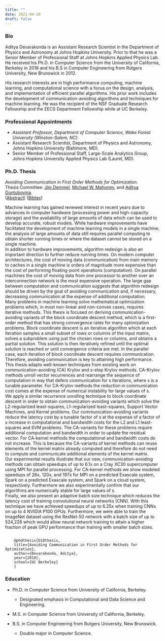 ```yaml
---
title: ""
date: 2021-04-10
draft: false
---
```

### Bio
Aditya Devarakonda is an Assistant Research Scientist in the Department of Physics and Astronomy at Johns Hopkins University. Prior to that he was a Senior Member of Professional Staff at Johns Hopkins Applied Physics Lab. He received his Ph.D. in Computer Science from the University of California, Berkeley in 2018 and his B.S in Computer Engineering from Rutgers University, New Brunswick in 2012.

His research interests are in high performance computing, machine learning, and computational science with a focus on the design, analysis, and implementation of efficient parallel algorithms. His prior work includes the development of communication-avoiding algorithms and techniques for machine learning. He was the recipient of the NSF Graduate Research Fellowship and the EECS Department Fellowship while at UC Berkeley.

### Professional Appointments
- *Assistant Professor, Department of Computer Science, Wake Forest University (Winston-Salem, NC).*
- Assistant Research Scientist, Department of Physics and Astronomy, Johns Hopkins University (Baltimore, MD).
- Senior Member of Professional Staff, Large-Scale Analytics Group, Johns Hopkins University Applied Physics Lab (Laurel, MD).

### Ph.D. Thesis
*Avoiding Communication in First Order Methods for Optimization.*  
Thesis Committee: <a href="https://people.eecs.berkeley.edu/~demmel/" target="_blank">Jim Demmel</a>, <a href="https://www.stat.berkeley.edu/~mmahoney/" target="_blank">Michael W. Mahoney</a>, and <a href="https://www.stat.berkeley.edu/~aditya" target="_blank">Aditya Guntuboyina</a>.  
(<a href="javascript:toggleBlock('D18-abstract')">Abstract</a>) (<a href="javascript:toggleBlock('D18-bibtex')">Bibtex</a>)
<p class="hide-content" id="D18-abstract">Machine learning has gained renewed interest in recent years due to advances in computer hardware (processing power and high-capacity storage) and the availability of large amounts of data which can be used to develop accurate, robust models. While hardware improvements have facilitated the development of machine learning models in a single machine, the analysis of large amounts of data still requires parallel computing to obtain shorter running times or where the dataset cannot be stored on a single machine.<br>
In addition to hardware improvements, algorithm redesign is also an important direction to further reduce running times. On modern computer architectures, the cost of moving data (communication) from main memory to caches in a single machine is orders of magnitude more expensive than the cost of performing floating-point operations (computation). On parallel machines the cost of moving data from one processor to another over an interconnection network is the most expensive operation. The large gap between computation and communication suggests that algorithm redesign should be driven by the goal of avoiding communication and, if necessary, decreasing communication at the expense of additional computation.<br>
Many problems in machine learning solve mathematical optimization problems which, in most non-linear and non-convex cases, requires iterative methods. This thesis is focused on deriving communication-avoiding variants of the block coordinate descent method, which is a first-order method that has strong convergence rates for many optimization problems. Block coordinate descent is an iterative algorithm which at each iteration samples a small subset of rows or columns of the input matrix, solves a subproblem using just the chosen rows or columns, and obtains a partial solution. This solution is then iteratively refined until the optimal solution is reached or until convergence criteria are met. In the parallel case, each iteration of block coordinate descent requires communication. Therefore, avoiding communication is key to attaining high performance.<br>
This thesis adapts well-known techniques from existing work on communication-avoiding (CA) Krylov and s-step Krylov methods. CA-Krylov methods unroll vector recurrences and rearrange the sequence of computation in way that defers communication for s iterations, where s is a tunable parameter. For CA-Krylov methods the reduction in communication cost comes at the expense of numerical instability for large values of s.<br>
We apply a similar recurrence unrolling technique to block coordinate descent in order to obtain communication-avoiding variants which solve the L2-regularized least-squares, L1-regularized least-squares, Support Vector Machines, and Kernel problems. Our communication-avoiding variants reduce the latency cost by a tunable factor of s at the expense of a factor of s increase in computational and bandwidth costs for the L2 and L1 least-squares and SVM problems. The CA-variants for these problems require additional computation and bandwidth in order to update the residual vector. For CA-kernel methods the computational and bandwidth costs do not increase. This is because the CA-variants of kernel methods can reuse elements of the kernel matrix already computed and therefore do not need to compute and communicate additional elements of the kernel matrix.<br>
Our experimental results illustrate that our new, communication-avoiding methods can obtain speedups of up to 6.1x on a Cray XC30 supercomputer using MPI for parallel processing. For CA-kernel methods we show modeled speedups of 26x, 120x, and 197x for MPI on a predicted Exascale system, Spark on a predicted Exascale system, and Spark on a cloud system, respectively. Furthermore we also experimentally confirm that our algorithms are numerically stable for large values of s.<br>
Finally, we also present an adaptive batch size technique which reduces the latency cost of training convolutional neural networks (CNN). With this technique we have achieved speedups of up to 6.25x when training CNNs on up to 4 NVIDIA P100 GPUs. Furthermore, we were able to train the ImageNet dataset using the ResNet-50 network with a batch size of up to 524,228 which would allow neural network training to attain a higher fraction of peak GPU performance than training with smaller batch sizes.</p>
<pre class="hide-content" id="D18-bibtex"><code>
    @phdthesis{D18thesis,
    title={Avoiding Communication in First Order Methods for Optimization},
    author={Devarakonda, Aditya},
    year={2018},
    school={UC Berkeley}
    }
</code></pre>

### Education
- Ph.D. in Computer Science from University of California, Berkeley.
    - Designated emphasis in Computational and Data Science and Engineering.

- M.S. in Computer Science from University of California, Berkeley.

- B.S. in Computer Engineering from Rutgers University, New Brunswick.
    - Double major in Computer Science.